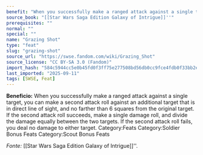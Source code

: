 ```yaml
---
benefit: "When you successfully make a ranged attack against a single target, you can make a second attack roll against an additional target that is in direct line of sight, and no farther than 6 squares from the original target. If the second attack roll succeeds, make a single damage roll, and divide the damage equally between the two targets. If the second attack roll fails, you deal no damage to either target. Category:Feats Category:Soldier Bonus Feats Category:Scout Bonus Feats"
source_book: "[[Star Wars Saga Edition Galaxy of Intrigue]]''"
prerequisites: ""
normal: ""
special: ""
name: "Grazing Shot"
type: "feat"
slug: "grazing-shot"
source_url: "https://swse.fandom.com/wiki/Grazing_Shot"
source_license: "CC BY-SA 3.0 (Fandom)"
import_hash: "584c5944cc5e0b45fd0f3ff75e277508bd56db0cc9fce4fdb0f33bb2e96ad95f"
last_imported: "2025-09-11"
tags: [SWSE, Feat]
---
```

**Beneficio:** When you successfully make a ranged attack against a single target, you can make a second attack roll against an additional target that is in direct line of sight, and no farther than 6 squares from the original target. If the second attack roll succeeds, make a single damage roll, and divide the damage equally between the two targets. If the second attack roll fails, you deal no damage to either target. Category:Feats Category:Soldier Bonus Feats Category:Scout Bonus Feats

*Fonte:* [[Star Wars Saga Edition Galaxy of Intrigue]]''.